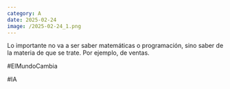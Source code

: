 ```yaml
--- 
category: A 
date: 2025-02-24 
image: /2025-02-24_1.png 
--- 
```


Lo importante no va a ser saber matemáticas o programación, sino saber de la materia de que se trate. Por ejemplo, de ventas. 

#ElMundoCambia

#IA